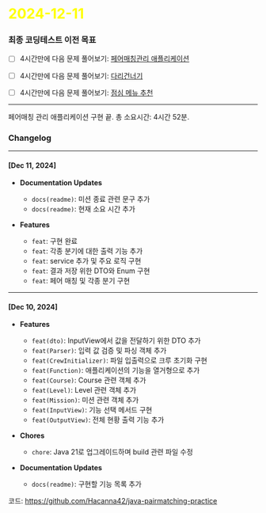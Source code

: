 # <span style="color:yellow">2024-12-11</span>

### 최종 코딩테스트 이전 목표
- [ ] 4시간만에 다음 문제 풀어보기: [페어매칭관리 애플리케이션](https://github.com/woowacourse/java-pairmatching-precourse)
- [ ] 4시간만에 다음 문제 풀어보기: [다리건너기](https://github.com/bark20/java-bridge)
- [ ] 4시간만에 다음 문제 풀어보기: [점심 메뉴 추천](https://github.com/70825/java-menu)



- - -

페어매칭 관리 애플리케이션 구현 끝.
총 소요시간: 4시간 52분.


### Changelog

---

#### **[Dec 11, 2024]**

- **Documentation Updates**
    
    - `docs(readme)`: 미션 종료 관련 문구 추가
    - `docs(readme)`: 현재 소요 시간 추가
- **Features**
    
    - `feat`: 구현 완료
    - `feat`: 각종 분기에 대한 출력 기능 추가
    - `feat`: service 추가 및 주요 로직 구현
    - `feat`: 결과 저장 위한 DTO와 Enum 구현
    - `feat`: 페어 매칭 및 각종 분기 구현

---

#### **[Dec 10, 2024]**

- **Features**
    
    - `feat(dto)`: InputView에서 값을 전달하기 위한 DTO 추가
    - `feat(Parser)`: 입력 값 검증 및 파싱 객체 추가
    - `feat(CrewInitializer)`: 파일 입출력으로 크루 초기화 구현
    - `feat(Function)`: 애플리케이션의 기능을 열거형으로 추가
    - `feat(Course)`: Course 관련 객체 추가
    - `feat(Level)`: Level 관련 객체 추가
    - `feat(Mission)`: 미션 관련 객체 추가
    - `feat(InputView)`: 기능 선택 메서드 구현
    - `feat(OutputView)`: 전체 현황 출력 기능 추가
- **Chores**
    
    - `chore`: Java 21로 업그레이드하며 build 관련 파일 수정
- **Documentation Updates**
    
    - `docs(readme)`: 구현할 기능 목록 추가






코드: https://github.com/Hacanna42/java-pairmatching-practice